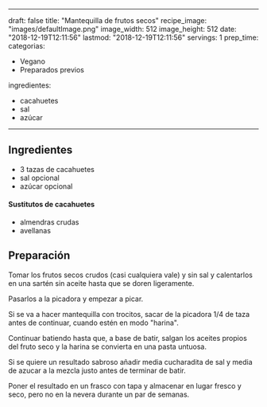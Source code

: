 
---
draft: false
title: "Mantequilla de frutos secos"
recipe_image: "images/defaultImage.png"
image_width: 512
image_height: 512
date: "2018-12-19T12:11:56"
lastmod: "2018-12-19T12:11:56"
servings: 1
prep_time: 
categorias:
  - Vegano
  - Preparados previos

ingredientes:
  - cacahuetes
  - sal
  - azúcar
---

## Ingredientes
- 3 tazas de cacahuetes
- sal opcional
- azúcar opcional
#### Sustitutos de cacahuetes
- almendras crudas
- avellanas

## Preparación
Tomar los frutos secos crudos (casi cualquiera vale) y sin sal y calentarlos en una sartén sin aceite hasta que se doren ligeramente.

Pasarlos a la picadora y empezar a picar.

Si se va a hacer mantequilla con trocitos, sacar de la picadora 1/4 de taza antes de continuar, cuando estén en modo "harina".

Continuar batiendo hasta que, a base de batir, salgan los aceites propios del fruto seco y la harina se convierta en una pasta untuosa.

Si se quiere un resultado sabroso añadir media cucharadita de sal y media de azucar a la mezcla justo antes de terminar de batir.

Poner el resultado en un frasco con tapa y almacenar en lugar fresco y seco, pero no en la nevera durante un par de semanas.


